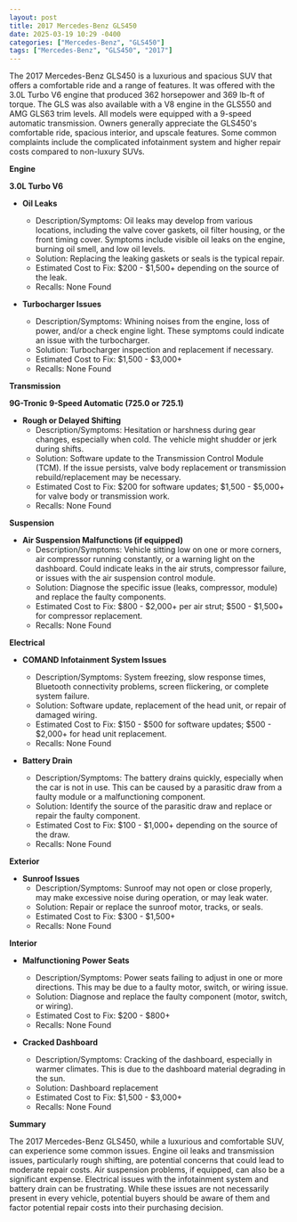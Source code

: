 ```yaml
---
layout: post
title: 2017 Mercedes-Benz GLS450
date: 2025-03-19 10:29 -0400
categories: ["Mercedes-Benz", "GLS450"]
tags: ["Mercedes-Benz", "GLS450", "2017"]
---
```

The 2017 Mercedes-Benz GLS450 is a luxurious and spacious SUV that offers a comfortable ride and a range of features. It was offered with the 3.0L Turbo V6 engine that produced 362 horsepower and 369 lb-ft of torque. The GLS was also available with a V8 engine in the GLS550 and AMG GLS63 trim levels. All models were equipped with a 9-speed automatic transmission. Owners generally appreciate the GLS450's comfortable ride, spacious interior, and upscale features. Some common complaints include the complicated infotainment system and higher repair costs compared to non-luxury SUVs.

**Engine**

**3.0L Turbo V6**
* **Oil Leaks**
    * Description/Symptoms: Oil leaks may develop from various locations, including the valve cover gaskets, oil filter housing, or the front timing cover. Symptoms include visible oil leaks on the engine, burning oil smell, and low oil levels.
    * Solution: Replacing the leaking gaskets or seals is the typical repair.
    * Estimated Cost to Fix: $200 - $1,500+ depending on the source of the leak.
    * Recalls: None Found

* **Turbocharger Issues**
    * Description/Symptoms: Whining noises from the engine, loss of power, and/or a check engine light. These symptoms could indicate an issue with the turbocharger.
    * Solution: Turbocharger inspection and replacement if necessary.
    * Estimated Cost to Fix: $1,500 - $3,000+
    * Recalls: None Found

**Transmission**

**9G-Tronic 9-Speed Automatic (725.0 or 725.1)**
* **Rough or Delayed Shifting**
    * Description/Symptoms: Hesitation or harshness during gear changes, especially when cold. The vehicle might shudder or jerk during shifts.
    * Solution: Software update to the Transmission Control Module (TCM). If the issue persists, valve body replacement or transmission rebuild/replacement may be necessary.
    * Estimated Cost to Fix: $200 for software updates; $1,500 - $5,000+ for valve body or transmission work.
    * Recalls: None Found

**Suspension**

* **Air Suspension Malfunctions (if equipped)**
    * Description/Symptoms: Vehicle sitting low on one or more corners, air compressor running constantly, or a warning light on the dashboard. Could indicate leaks in the air struts, compressor failure, or issues with the air suspension control module.
    * Solution: Diagnose the specific issue (leaks, compressor, module) and replace the faulty components.
    * Estimated Cost to Fix: $800 - $2,000+ per air strut; $500 - $1,500+ for compressor replacement.
    * Recalls: None Found

**Electrical**

* **COMAND Infotainment System Issues**
    * Description/Symptoms: System freezing, slow response times, Bluetooth connectivity problems, screen flickering, or complete system failure.
    * Solution: Software update, replacement of the head unit, or repair of damaged wiring.
    * Estimated Cost to Fix: $150 - $500 for software updates; $500 - $2,000+ for head unit replacement.
    * Recalls: None Found

* **Battery Drain**
    * Description/Symptoms: The battery drains quickly, especially when the car is not in use. This can be caused by a parasitic draw from a faulty module or a malfunctioning component.
    * Solution: Identify the source of the parasitic draw and replace or repair the faulty component.
    * Estimated Cost to Fix: $100 - $1,000+ depending on the source of the draw.
    * Recalls: None Found

**Exterior**

* **Sunroof Issues**
    * Description/Symptoms: Sunroof may not open or close properly, may make excessive noise during operation, or may leak water.
    * Solution: Repair or replace the sunroof motor, tracks, or seals.
    * Estimated Cost to Fix: $300 - $1,500+
    * Recalls: None Found

**Interior**

* **Malfunctioning Power Seats**
    * Description/Symptoms: Power seats failing to adjust in one or more directions. This may be due to a faulty motor, switch, or wiring issue.
    * Solution: Diagnose and replace the faulty component (motor, switch, or wiring).
    * Estimated Cost to Fix: $200 - $800+
    * Recalls: None Found

* **Cracked Dashboard**
    * Description/Symptoms: Cracking of the dashboard, especially in warmer climates. This is due to the dashboard material degrading in the sun.
    * Solution: Dashboard replacement
    * Estimated Cost to Fix: $1,500 - $3,000+
    * Recalls: None Found

**Summary**

The 2017 Mercedes-Benz GLS450, while a luxurious and comfortable SUV, can experience some common issues. Engine oil leaks and transmission issues, particularly rough shifting, are potential concerns that could lead to moderate repair costs. Air suspension problems, if equipped, can also be a significant expense. Electrical issues with the infotainment system and battery drain can be frustrating. While these issues are not necessarily present in every vehicle, potential buyers should be aware of them and factor potential repair costs into their purchasing decision.


